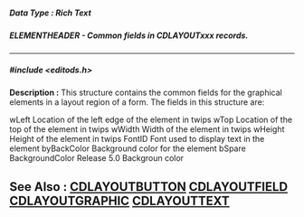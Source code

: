 ##### Data Type : Rich Text
##### ELEMENTHEADER - Common fields in CDLAYOUTxxx records.
---
##### #include <editods.h>
**Description :**
This structure contains the common fields for the graphical elements in a 
layout region of a form.  The fields in this structure are:

wLeft  Location of the left edge of the element in twips
wTop  Location of the top of the element in twips
wWidth  Width of the element in twips
wHeight  Height of the element in twips
FontID  Font used to display text in the element
byBackColor Background color for the element
bSpare
BackgroundColor Release 5.0 Backgroun color

**See Also :**
[CDLAYOUTBUTTON](D:/md_files/CDLAYOUTBUTTON.md)
[CDLAYOUTFIELD](D:/md_files/CDLAYOUTFIELD.md)
[CDLAYOUTGRAPHIC](D:/md_files/CDLAYOUTGRAPHIC.md)
[CDLAYOUTTEXT](D:/md_files/CDLAYOUTTEXT.md)
---
